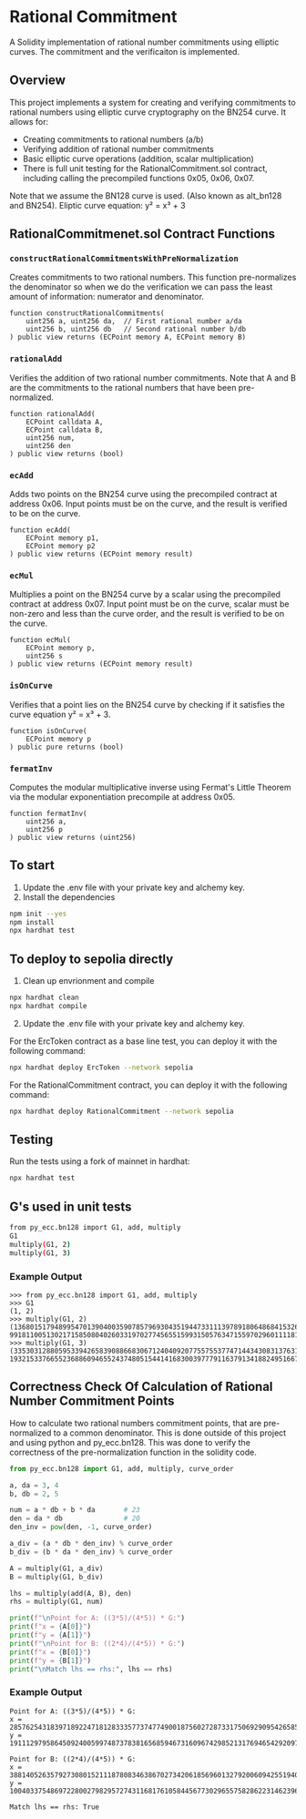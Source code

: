 # Rational Commitment

A Solidity implementation of rational number commitments using elliptic curves. The commitment and the verificaiton is implemented.

## Overview

This project implements a system for creating and verifying commitments to rational numbers using elliptic curve cryptography on the BN254 curve. It allows for:
- Creating commitments to rational numbers (a/b)
- Verifying addition of rational number commitments
- Basic elliptic curve operations (addition, scalar multiplication)
- There is full unit testing for the RationalCommitment.sol contract, including calling the precompiled functions 0x05, 0x06, 0x07.

Note that we assume the BN128 curve is used. (Also known as alt_bn128 and BN254).
Eliptic curve equation: y² = x³ + 3

## RationalCommitmenet.sol Contract Functions

### `constructRationalCommitmentsWithPreNormalization`
Creates commitments to two rational numbers. This function pre-normalizes the denominator so when we do the verification we can pass the least amount of information: numerator and denominator.
```solidity
function constructRationalCommitments(
    uint256 a, uint256 da,  // First rational number a/da
    uint256 b, uint256 db   // Second rational number b/db
) public view returns (ECPoint memory A, ECPoint memory B)
```

### `rationalAdd`
Verifies the addition of two rational number commitments. Note that A and B are the commitments to the rational numbers that have been pre-normalized.
```solidity
function rationalAdd(
    ECPoint calldata A,
    ECPoint calldata B,
    uint256 num,
    uint256 den
) public view returns (bool)
```

### `ecAdd`
Adds two points on the BN254 curve using the precompiled contract at address 0x06.
Input points must be on the curve, and the result is verified to be on the curve.
```solidity
function ecAdd(
    ECPoint memory p1,
    ECPoint memory p2
) public view returns (ECPoint memory result)
```

### `ecMul`
Multiplies a point on the BN254 curve by a scalar using the precompiled contract at address 0x07.
Input point must be on the curve, scalar must be non-zero and less than the curve order, and the result is verified to be on the curve.
```solidity
function ecMul(
    ECPoint memory p,
    uint256 s
) public view returns (ECPoint memory result)
```

### `isOnCurve`
Verifies that a point lies on the BN254 curve by checking if it satisfies the curve equation y² = x³ + 3.
```solidity
function isOnCurve(
    ECPoint memory p
) public pure returns (bool)
```

### `fermatInv`
Computes the modular multiplicative inverse using Fermat's Little Theorem via the modular exponentiation precompile at address 0x05.

```solidity
function fermatInv(
    uint256 a,
    uint256 p
) public view returns (uint256)
```

## To start
1. Update the .env file with your private key and alchemy key.
2. Install the dependencies
```bash 
npm init --yes
npm install
npx hardhat test
```

## To deploy to sepolia directly

1. Clean up envrionment and compile
```bash
npx hardhat clean
npx hardhat compile
```

2. Update the .env file with your private key and alchemy key.

For the ErcToken contract as a base line test, you can deploy it with the following command:

```bash
npx hardhat deploy ErcToken --network sepolia
```

For the RationalCommitment contract, you can deploy it with the following command:
```bash
npx hardhat deploy RationalCommitment --network sepolia
```

## Testing

Run the tests using a fork of mainnet in hardhat:
```bash
npx hardhat test
```

## G's used in unit tests

```bash
from py_ecc.bn128 import G1, add, multiply
G1
multiply(G1, 2)
multiply(G1, 3)
```

### Example Output
```
>>> from py_ecc.bn128 import G1, add, multiply
>>> G1
(1, 2)
>>> multiply(G1, 2)
(1368015179489954701390400359078579693043519447331113978918064868415326638035, 9918110051302171585080402603319702774565515993150576347155970296011118125764)
>>> multiply(G1, 3)
(3353031288059533942658390886683067124040920775575537747144343083137631628272, 19321533766552368860946552437480515441416830039777911637913418824951667761761)
```


## Correctness Check Of Calculation of Rational Number Commitment Points

How to calculate two rational numbers commitment points, that are pre-normalized to a common denominator. This is done outside of this project and using python and py_ecc.bn128. This was done to verify the correctness of the pre-normalization function in the solidity code.

```python
from py_ecc.bn128 import G1, add, multiply, curve_order

a, da = 3, 4
b, db = 2, 5

num = a * db + b * da       # 23
den = da * db               # 20
den_inv = pow(den, -1, curve_order)

a_div = (a * db * den_inv) % curve_order
b_div = (b * da * den_inv) % curve_order

A = multiply(G1, a_div)
B = multiply(G1, b_div)

lhs = multiply(add(A, B), den)
rhs = multiply(G1, num)

print(f"\nPoint for A: ((3*5)/(4*5)) * G:")
print(f"x = {A[0]}")
print(f"y = {A[1]}")
print(f"\nPoint for B: ((2*4)/(4*5)) * G:")
print(f"x = {B[0]}")
print(f"y = {B[1]}")
print("\nMatch lhs == rhs:", lhs == rhs)
```

### Example Output
```
Point for A: ((3*5)/(4*5)) * G:
x = 2857625431839718922471812833357737477490018756027287331750692909542658596388
y = 1911129795864509240059974873783816568594673160967429852131769465429209708149

Point for B: ((2*4)/(4*5)) * G:
x = 388140526357927308015211187808346386702734206185696013279200609425519407903
y = 1004033754869722800279829572743116817610584456773029655758286223146239644383

Match lhs == rhs: True
```